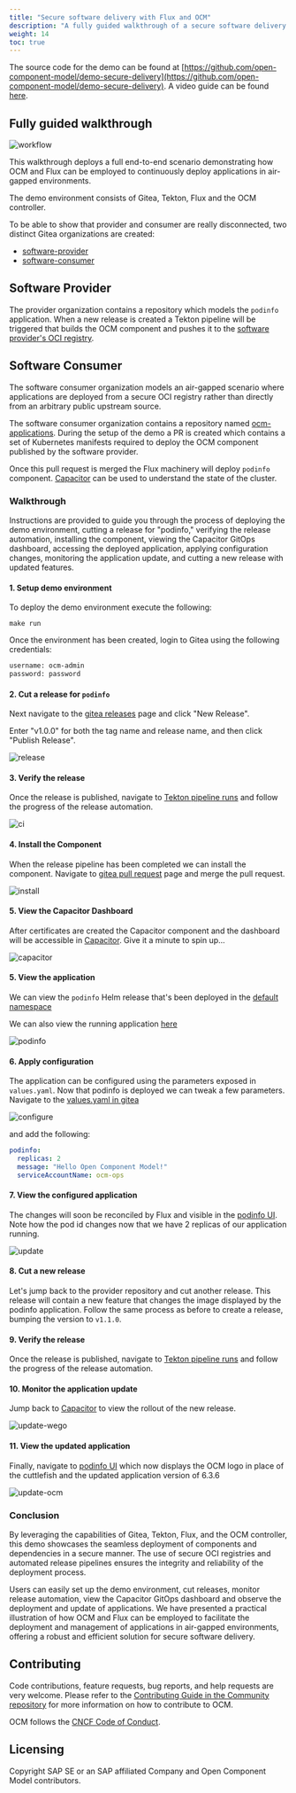 ```yaml
---
title: "Secure software delivery with Flux and OCM"
description: "A fully guided walkthrough of a secure software delivery scenario."
weight: 14
toc: true
---
```


The source code for the demo can be found at [https://github.com/open-component-model/demo-secure-delivery](https://github.com/open-component-model/demo-secure-delivery).
A video guide can be found [here](https://share.vidyard.com/watch/NjNrZF2926RUTSUvkU4MdR).

## Fully guided walkthrough

![workflow](https://raw.githubusercontent.com/open-component-model/demo-secure-delivery/refs/heads/main/docs/images/new_diagram.png)

This walkthrough deploys a full end-to-end scenario demonstrating how OCM and Flux can be employed to continuously deploy applications in air-gapped environments.

The demo environment consists of Gitea, Tekton, Flux and the OCM controller.

To be able to show that provider and consumer are really disconnected, two distinct Gitea organizations are created:

- [software-provider](https://gitea.ocm.dev/software-provider)
- [software-consumer](https://gitea.ocm.dev/software-consumer)

## Software Provider

The provider organization contains a repository which models the `podinfo` application. When a new release is created a Tekton pipeline will be triggered that builds the OCM component and pushes it to the [software provider's OCI registry](https://gitea.ocm.dev/software-provider/-/packages).

## Software Consumer

The software consumer organization models an air-gapped scenario where applications are deployed from a secure OCI registry rather than directly from an arbitrary public upstream source.

The software consumer organization contains a repository named [ocm-applications](https://gitea.ocm.dev/software-consumer/ocm-applications). During the setup of the demo a PR is created which contains a set of Kubernetes manifests required to deploy the OCM component published by the software provider.

Once this pull request is merged the Flux machinery will deploy `podinfo` component. [Capacitor](https://capacitor.ocm.dev) can be used to understand the state of the cluster.

### Walkthrough

Instructions are provided to guide you through the process of deploying the demo environment, cutting a release for "podinfo," verifying the release automation, installing the component, viewing the Capacitor GitOps dashboard, accessing the deployed application, applying configuration changes, monitoring the application update, and cutting a new release with updated features.

#### 1. Setup demo environment

To deploy the demo environment execute the following:

`make run`

Once the environment has been created, login to Gitea using the following credentials:

```bash
username: ocm-admin
password: password
```

#### 2. Cut a release for `podinfo`

Next navigate to the [gitea releases](https://gitea.ocm.dev/software-provider/podinfo-component/releases) page and click "New Release".

Enter "v1.0.0" for both the tag name and release name, and then click "Publish Release".

![release](https://raw.githubusercontent.com/open-component-model/demo-secure-delivery/refs/heads/main/docs/images/publish.png)

#### 3. Verify the release

Once the release is published, navigate to [Tekton pipeline runs](https://ci.ocm.dev/#/namespaces/tekton-pipelines/pipelineruns) and follow the progress of the release automation.

![ci](https://raw.githubusercontent.com/open-component-model/demo-secure-delivery/refs/heads/main/docs/images/release_automation.png)

#### 4. Install the Component

When the release pipeline has been completed we can install the component. Navigate to [gitea pull request](https://gitea.ocm.dev/software-consumer/ocm-applications/pulls/1) page and merge the pull request.

![install](https://raw.githubusercontent.com/open-component-model/demo-secure-delivery/refs/heads/main/docs/images/install.png)

#### 5. View the Capacitor Dashboard

After certificates are created the Capacitor component and the dashboard will be accessible in [Capacitor](https://capacitor.ocm.dev). Give it a minute to spin up...

![capacitor](https://raw.githubusercontent.com/open-component-model/demo-secure-delivery/refs/heads/main/docs/images/capacitor.png)

#### 5. View the application

We can view the `podinfo` Helm release that's been deployed in the [default namespace](https://capacitor.ocm.dev/)

We can also view the running application [here](https://podinfo.ocm.dev)

![podinfo](https://raw.githubusercontent.com/open-component-model/demo-secure-delivery/refs/heads/main/docs/images/application.png)

#### 6. Apply configuration

The application can be configured using the parameters exposed in `values.yaml`. Now that podinfo is deployed we can tweak a few parameters.
Navigate to the [values.yaml in gitea](https://gitea.ocm.dev/software-consumer/ocm-applications/_edit/main/values.yaml)

![configure](https://raw.githubusercontent.com/open-component-model/demo-secure-delivery/refs/heads/main/docs/images/configure.png)

and add the following:

```yaml
podinfo:
  replicas: 2
  message: "Hello Open Component Model!"
  serviceAccountName: ocm-ops
```

#### 7. View the configured application

The changes will soon be reconciled by Flux and visible in the [podinfo UI](https://podinfo.ocm.dev). Note how the pod id changes now that we have 2 replicas of our application running.

![update](https://raw.githubusercontent.com/open-component-model/demo-secure-delivery/refs/heads/main/docs/images/update.png)

#### 8. Cut a new release

Let's jump back to the provider repository and cut another release. This release will contain a new feature that changes the image displayed by the podinfo application. Follow the same process as before to create a release, bumping the version to `v1.1.0`.

#### 9. Verify the release

Once the release is published, navigate to [Tekton pipeline runs](https://ci.ocm.dev/#/namespaces/tekton-pipelines/pipelineruns) and follow the progress of the release automation.

#### 10. Monitor the application update

Jump back to [Capacitor](https://capacitor.ocm.dev) to view the rollout of the new release.

![update-wego](https://raw.githubusercontent.com/open-component-model/demo-secure-delivery/refs/heads/main/docs/images/update-wego.png)

#### 11. View the updated application

Finally, navigate to [podinfo UI](https://podinfo.ocm.dev) which now displays the OCM logo in place of the cuttlefish and the updated application version of 6.3.6

![update-ocm](https://raw.githubusercontent.com/open-component-model/demo-secure-delivery/refs/heads/main/docs/images/update-ocm.png)

### Conclusion

By leveraging the capabilities of Gitea, Tekton, Flux, and the OCM controller, this demo showcases the seamless deployment of components and dependencies in a secure manner. The use of secure OCI registries and automated release pipelines ensures the integrity and reliability of the deployment process.

Users can easily set up the demo environment, cut releases, monitor release automation, view the Capacitor GitOps dashboard and observe the deployment and update of applications. We have presented a practical illustration of how OCM and Flux can be employed to facilitate the deployment and management of applications in air-gapped environments, offering a robust and efficient solution for secure software delivery.

## Contributing

Code contributions, feature requests, bug reports, and help requests are very welcome. Please refer to the [Contributing Guide in the Community repository](https://github.com/open-component-model/community/blob/main/CONTRIBUTING.md) for more information on how to contribute to OCM.

OCM follows the [CNCF Code of Conduct](https://github.com/cncf/foundation/blob/main/code-of-conduct.md).

## Licensing

Copyright SAP SE or an SAP affiliated Company and Open Component Model contributors.
